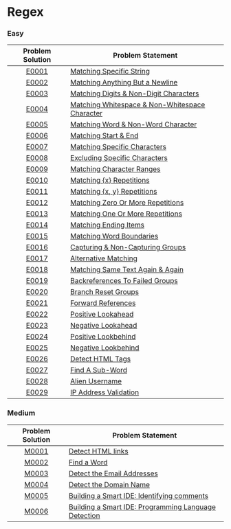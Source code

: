 # Regex

### Easy

|Problem Solution|Problem Statement|
|:--------------:|-----------------|
|[E0001]|[Matching Specific String]|
|[E0002]|[Matching Anything But a Newline]|
|[E0003]|[Matching Digits & Non-Digit Characters]|
|[E0004]|[Matching Whitespace & Non-Whitespace Character]|
|[E0005]|[Matching Word & Non-Word Character]|
|[E0006]|[Matching Start & End]|
|[E0007]|[Matching Specific Characters]|
|[E0008]|[Excluding Specific Characters]|
|[E0009]|[Matching Character Ranges]|
|[E0010]|[Matching {x} Repetitions]|
|[E0011]|[Matching {x, y} Repetitions]|
|[E0012]|[Matching Zero Or More Repetitions]|
|[E0013]|[Matching One Or More Repetitions]|
|[E0014]|[Matching Ending Items]|
|[E0015]|[Matching Word Boundaries]|
|[E0016]|[Capturing & Non-Capturing Groups]|
|[E0017]|[Alternative Matching]|
|[E0018]|[Matching Same Text Again & Again]|
|[E0019]|[Backreferences To Failed Groups]|
|[E0020]|[Branch Reset Groups]|
|[E0021]|[Forward References]|
|[E0022]|[Positive Lookahead]|
|[E0023]|[Negative Lookahead]|
|[E0024]|[Positive Lookbehind]|
|[E0025]|[Negative Lookbehind]|
|[E0026]|[Detect HTML Tags]|
|[E0027]|[Find A Sub-Word]|
|[E0028]|[Alien Username]|
|[E0029]|[IP Address Validation]|

### Medium

|Problem Solution|Problem Statement|
|:--------------:|-----------------|
|[M0001]|[Detect HTML links]|
|[M0002]|[Find a Word]|
|[M0003]|[Detect the Email Addresses]|
|[M0004]|[Detect the Domain Name]|
|[M0005]|[Building a Smart IDE: Identifying comments]|
|[M0006]|[Building a Smart IDE: Programming Language Detection]|

[//]: # (Easy)

[E0001]: Easy/E0001.py
[Matching Specific String]: https://www.hackerrank.com/challenges/matching-specific-string/problem

[E0002]: Easy/E0002.py
[Matching Anything But a Newline]: https://www.hackerrank.com/challenges/matching-anything-but-new-line/problem

[E0003]: Easy/E0003.py
[Matching Digits & Non-Digit Characters]: https://www.hackerrank.com/challenges/matching-digits-non-digit-character/problem

[E0004]: Easy/E0004.py
[Matching Whitespace & Non-Whitespace Character]: https://www.hackerrank.com/challenges/matching-whitespace-non-whitespace-character/problem

[E0005]: Easy/E0005.py
[Matching Word & Non-Word Character]: https://www.hackerrank.com/challenges/matching-word-non-word/problem

[E0006]: Easy/E0006.py
[Matching Start & End]: https://www.hackerrank.com/challenges/matching-start-end/problem

[E0007]: Easy/E0007.py
[Matching Specific Characters]: https://www.hackerrank.com/challenges/matching-specific-characters/problem

[E0008]: Easy/E0008.py
[Excluding Specific Characters]: https://www.hackerrank.com/challenges/excluding-specific-characters/problem

[E0009]: Easy/E0009.py
[Matching Character Ranges]: https://www.hackerrank.com/challenges/matching-range-of-characters/problem

[E0010]: Easy/E0010.py
[Matching {x} Repetitions]: https://www.hackerrank.com/challenges/matching-x-repetitions/problem

[E0011]: Easy/E0011.py
[Matching {x, y} Repetitions]: https://www.hackerrank.com/challenges/matching-x-y-repetitions/problem

[E0012]: Easy/E0012.py
[Matching Zero Or More Repetitions]: https://www.hackerrank.com/challenges/matching-zero-or-more-repetitions/problem

[E0013]: Easy/E0013.py
[Matching One Or More Repetitions]: https://www.hackerrank.com/challenges/matching-one-or-more-repititions/problem

[E0014]: Easy/E0014.py
[Matching Ending Items]: https://www.hackerrank.com/challenges/matching-ending-items/problem

[E0015]: Easy/E0015.py
[Matching Word Boundaries]: https://www.hackerrank.com/challenges/matching-word-boundaries/problem

[E0016]: Easy/E0016.py
[Capturing & Non-Capturing Groups]: https://www.hackerrank.com/challenges/capturing-non-capturing-groups/problem

[E0017]: Easy/E0017.py
[Alternative Matching]: https://www.hackerrank.com/challenges/alternative-matching/problem

[E0018]: Easy/E0018.py
[Matching Same Text Again & Again]: https://www.hackerrank.com/challenges/matching-same-text-again-again/problem

[E0019]: Easy/E0019.py
[Backreferences To Failed Groups]: https://www.hackerrank.com/challenges/backreferences-to-failed-groups/problem

[E0020]: Easy/E0020.pl
[Branch Reset Groups]: https://www.hackerrank.com/challenges/branch-reset-groups/problem

[E0021]: Easy/E0021.pl
[Forward References]: https://www.hackerrank.com/challenges/forward-references/problem

[E0022]: Easy/E0022.py
[Positive Lookahead]: https://www.hackerrank.com/challenges/positive-lookahead/problem

[E0023]: Easy/E0023.py
[Negative Lookahead]: https://www.hackerrank.com/challenges/negative-lookahead/problem

[E0024]: Easy/E0024.py
[Positive Lookbehind]: https://www.hackerrank.com/challenges/positive-lookbehind/problem

[E0025]: Easy/E0025.py
[Negative Lookbehind]: https://www.hackerrank.com/challenges/negative-lookbehind/problem

[E0026]: Easy/E0026.py
[Detect HTML Tags]: https://www.hackerrank.com/challenges/detect-html-tags/problem

[E0027]: Easy/E0027.py
[Find A Sub-Word]: https://www.hackerrank.com/challenges/find-substring/problem

[E0028]: Easy/E0028.py
[Alien Username]: https://www.hackerrank.com/challenges/alien-username/problem

[E0029]: Easy/E0029.py
[IP Address Validation]: https://www.hackerrank.com/challenges/ip-address-validation/problem

[//]: # (Medium)

[M0001]: Medium/M0001.py
[Detect HTML links]: https://www.hackerrank.com/challenges/detect-html-links/problem

[M0002]: Medium/M0002.py
[Find a Word]: https://www.hackerrank.com/challenges/find-a-word/problem

[M0003]: Medium/M0003.py
[Detect the Email Addresses]: https://www.hackerrank.com/challenges/detect-the-email-addresses/problem

[M0004]: Medium/M0004.py
[Detect the Domain Name]: https://www.hackerrank.com/challenges/detect-the-domain-name/problem

[M0005]: Medium/M0005.py
[Building a Smart IDE: Identifying comments]: https://www.hackerrank.com/challenges/ide-identifying-comments/problem

[M0006]: Medium/M0006.py
[Building a Smart IDE: Programming Language Detection]: https://www.hackerrank.com/challenges/programming-language-detection/problem

[//]: # (EOF)